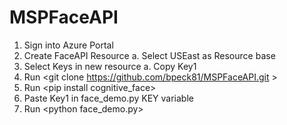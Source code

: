 # MSPFaceAPI

1) Sign into Azure Portal
2) Create FaceAPI Resource
  a. Select USEast as Resource base
3) Select Keys in new resource
  a. Copy Key1
4) Run \<git clone https://github.com/bpeck81/MSPFaceAPI.git \>
5) Run \<pip install cognitive_face\>
5) Paste Key1 in face_demo.py KEY variable
6) Run \<python face_demo.py\>
